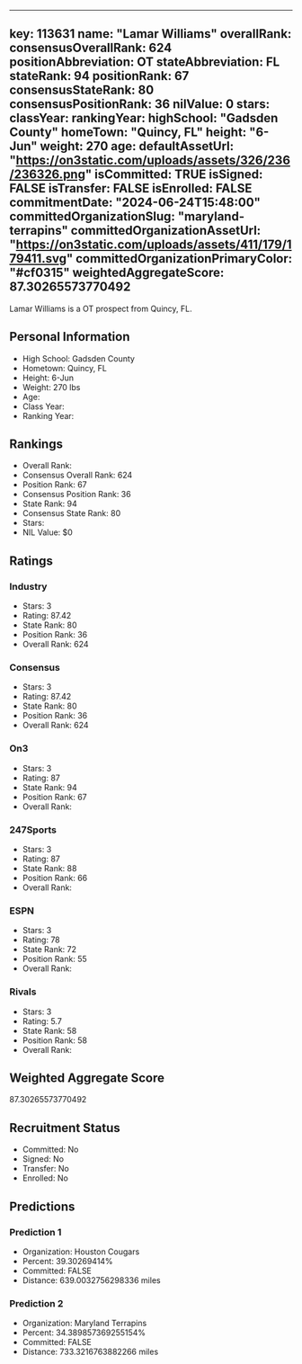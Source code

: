 ---
  key: 113631
  name: "Lamar Williams"
  overallRank: 
  consensusOverallRank: 624
  positionAbbreviation: OT
  stateAbbreviation: FL
  stateRank: 94
  positionRank: 67
  consensusStateRank: 80
  consensusPositionRank: 36
  nilValue: 0
  stars: 
  classYear: 
  rankingYear: 
  highSchool: "Gadsden County"
  homeTown: "Quincy, FL"
  height: "6-Jun"
  weight: 270
  age: 
  defaultAssetUrl: "https://on3static.com/uploads/assets/326/236/236326.png"
  isCommitted: TRUE
  isSigned: FALSE
  isTransfer: FALSE
  isEnrolled: FALSE
  commitmentDate: "2024-06-24T15:48:00"
  committedOrganizationSlug: "maryland-terrapins"
  committedOrganizationAssetUrl: "https://on3static.com/uploads/assets/411/179/179411.svg"
  committedOrganizationPrimaryColor: "#cf0315"
  weightedAggregateScore: 87.30265573770492
  ---
  
  Lamar Williams is a OT prospect from Quincy, FL.
  
  ## Personal Information
  - High School: Gadsden County
  - Hometown: Quincy, FL
  - Height: 6-Jun
  - Weight: 270 lbs
  - Age: 
  - Class Year: 
  - Ranking Year: 
  
  ## Rankings
  - Overall Rank: 
  - Consensus Overall Rank: 624
  - Position Rank: 67
  - Consensus Position Rank: 36
  - State Rank: 94
  - Consensus State Rank: 80
  - Stars: 
  - NIL Value: $0
  
  ## Ratings
  
  ### Industry
  - Stars: 3
  - Rating: 87.42
  - State Rank: 80
  - Position Rank: 36
  - Overall Rank: 624
  
  ### Consensus
  - Stars: 3
  - Rating: 87.42
  - State Rank: 80
  - Position Rank: 36
  - Overall Rank: 624
  
  ### On3
  - Stars: 3
  - Rating: 87
  - State Rank: 94
  - Position Rank: 67
  - Overall Rank: 
  
  ### 247Sports
  - Stars: 3
  - Rating: 87
  - State Rank: 88
  - Position Rank: 66
  - Overall Rank: 
  
  ### ESPN
  - Stars: 3
  - Rating: 78
  - State Rank: 72
  - Position Rank: 55
  - Overall Rank: 
  
  ### Rivals
  - Stars: 3
  - Rating: 5.7
  - State Rank: 58
  - Position Rank: 58
  - Overall Rank: 
  
  ## Weighted Aggregate Score
  87.30265573770492
  
  ## Recruitment Status
  - Committed: No
  - Signed: No
  - Transfer: No
  - Enrolled: No
  
  
  
  ## Predictions
  
  ### Prediction 1
  - Organization: Houston Cougars
  - Percent: 39.30269414%
  - Committed: FALSE
  - Distance: 639.0032756298336 miles
  
  ### Prediction 2
  - Organization: Maryland Terrapins
  - Percent: 34.389857369255154%
  - Committed: FALSE
  - Distance: 733.3216763882266 miles
  